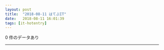 ```yaml
---
layout: post
title:  "2018-08-11 はてぶIT"
date:   2018-08-11 16:01:39
tags: [it-hotentry]
---
```

0 件のデータあり

<hr>
